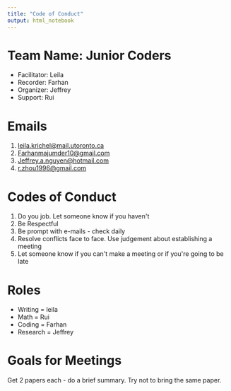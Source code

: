 ```yaml
---
title: "Code of Conduct"
output: html_notebook
---
```



# Team Name: Junior Coders

- Facilitator: Leila
- Recorder: Farhan
- Organizer: Jeffrey
- Support: Rui

# Emails

1) leila.krichel@mail.utoronto.ca
2) Farhanmajumder10@gmail.com 
3) Jeffrey.a.nguyen@hotmail.com
4) r.zhou1996@gmail.com

# Codes of Conduct

1) Do you job. Let someone know if you haven't 
2) Be Respectful
3) Be prompt with e-mails - check daily
4) Resolve conflicts face to face.  Use judgement about establishing a meeting
5) Let someone know if you can't make a meeting or if you're going to be late

# Roles

- Writing = leila
- Math = Rui
- Coding = Farhan
- Research = Jeffrey

# Goals for Meetings

Get 2 papers each - do a brief summary.  Try not to bring the same paper.
